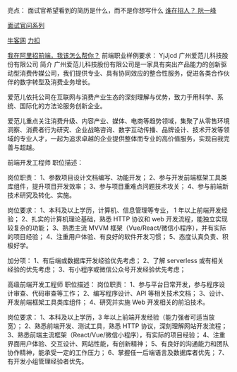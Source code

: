 亮点： 面试官希望看到的简历是什么，而不是你想写什么
[谁在招人？ 阮一峰](https://github.com/ruanyf/weekly/issues/1747)

[面试官问系列 ](https://www.lxchuan12.cn/js-extend/)

[牛客网](https://www.nowcoder.com/interview/ai/cover?jobTagId=644)
[力扣](https://leetcode.cn/)



[我在阿里招前端，我该怎么帮你？](https://blog.51cto.com/u_15490526/5291263)
前端职业样例要求：
YjJjcd
广州爱范儿科技股份有限公司
简介
广州爱范儿科技股份有限公司是一家具有突出产品能力的创新驱动型消费传媒公司，我们提供专业、具有协同效应的整合性服务，促进各类合作伙伴的数字转型及消费业务增长。

爱范儿依托公司在互联网与消费产业生态的深刻理解与优势，致力于用科学、系统、国际化的方法论服务创新企业。

爱范儿重点关注消费升级、内容产业、媒体、电商等趋势领域，集聚了从零售环境洞察、消费者行为研究、企业战略咨询、数字互动传播、品牌设计、技术开发等领域的专业人才，一起为追求卓越的企业提供整体而专业的高价值服务，实现自我完善与超越。


前端开发工程师
职位描述：

岗位职责：
1、参数项目设计文档编写、功能开发；
2、参与开发前端框架工具类库组件，提升项目开发效率；
3、参与项目重难点问题技术攻关；
4、参与前端新技术研究及转化、实施。

岗位要求：
1、本科及以上学历，计算机、信息管理等专业， 1 年以上前端开发经验；
2、扎实的计算机理论基础，熟悉 HTTP 协议和 web 开发流程，能独立实现较复杂的功能；
3、熟悉主流 MVVM 框架（Vue/React/微信小程序），并有实际的项目经验；
4、注重用户体验、有良好的软件开发习惯；
5、态度认真负责、积极好学。

加分项：
1、有后端或数据库开发经验优先考虑；
2、了解 serverless 或有相关经验的优先考虑；
3、有小程序或微信公众号开发经验优先考虑；

高级前端开发工程师
职位描述：
岗位职责：
1、参与平台日常开发，参与程序设计审查、代码审查等工作；
2、编写程序设计、API 等相关技术文档；
3、设计、开发前端框架工具类库组件；
4、研究并实施 Web 开发相关的前沿技术。

岗位要求：
1、本科及以上学历，3 年以上前端开发经验（能力强者可适当放宽）；
2、熟悉前端开发、测试工具，熟悉 HTTP 协议，深刻理解网站开发流程；
3、熟悉前端主流框架（React/Vue/微信小程序），有实际的项目经验；
4、注重界面用户体验、交互设计、网站性能，有创新精神；
5、有良好的沟通能力和团队协作精神，能承受一定的工作压力；
6、掌握任一后端语言及数据库者优先；
7、有开发小组管理经验者优先。